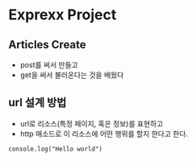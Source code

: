 # Exprexx Project

## Articles Create
- post를 써서 만들고 
- get을 써서 불러온다는 것을 배웠다

## url 설계 방법
- url로 리소스(특정 페이지, 혹은 정보)를 표현하고 
- http 매소드로 이 리소스에 어떤 행위를 할지 한다고 한다.

``` 
console.log("Hello world")
```